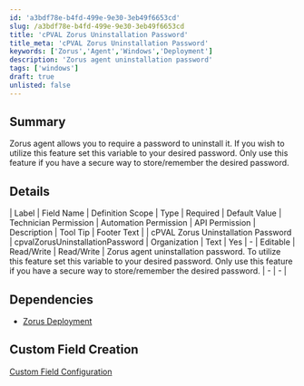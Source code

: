 ```yaml
---
id: 'a3bdf78e-b4fd-499e-9e30-3eb49f6653cd'
slug: /a3bdf78e-b4fd-499e-9e30-3eb49f6653cd
title: 'cPVAL Zorus Uninstallation Password'
title_meta: 'cPVAL Zorus Uninstallation Password'
keywords: ['Zorus','Agent','Windows','Deployment']
description: 'Zorus agent uninstallation password'
tags: ['windows']
draft: true
unlisted: false
---
```


## Summary
 Zorus agent allows you to require a password to uninstall it. If you wish to utilize this feature set this variable to your desired password. Only use this feature if you have a secure way to store/remember the desired password.


## Details

| Label | Field Name | Definition Scope | Type | Required | Default Value | Technician Permission | Automation Permission | API Permission | Description | Tool Tip | Footer Text |
| cPVAL Zorus Uninstallation Password | cpvalZorusUninstallationPassword | Organization | Text | Yes | - | Editable | Read/Write | Read/Write | Zorus agent uninstallation password. To utilize this feature set this variable to your desired password. Only use this feature if you have a secure way to store/remember the desired password. | - | - |

## Dependencies
- [Zorus Deployment](/docs/da444ba9-ae51-48f8-8913-35f206579b04)

## Custom Field Creation

[Custom Field Configuration](https://github.com/ProVal-Tech/ninjarmm/blob/main/custom-fields/cpval-zorus-uninstallation-password.toml)
